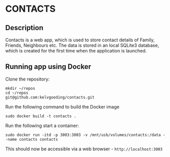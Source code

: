 # CONTACTS

## Description

Contacts is a web app, which is used to store contact details of Family, Friends, Neighbours etc. The data is stored in an local SQLite3 database, which is created for the first time when the application is launched.

## Running app using Docker

Clone the repository:

```
mkdir ~/repos
cd ~/repos
git@github.com:kelvgooding/contacts.git
```

Run the following command to build the Docker image

```
sudo docker build -t contacts .
```

Run the following start a container:

```
sudo docker run -itd -p 3003:3003 -v /mnt/usb/volumes/contacts:/data --name contacts contacts
```

This should now be accessible via a web browser - ```http://localhost:3003```
